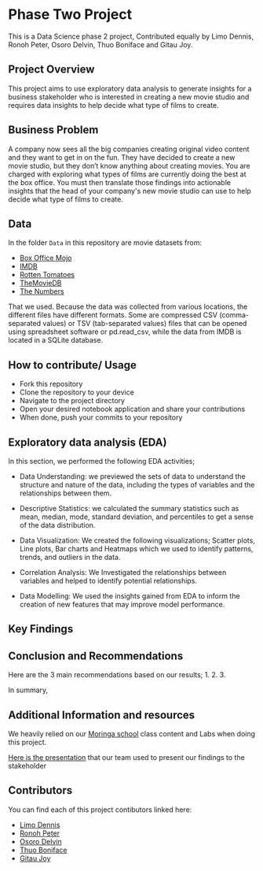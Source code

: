 # Phase Two Project

This is a Data Science phase 2 project, Contributed equally by Limo Dennis, Ronoh Peter, Osoro Delvin, Thuo Boniface and Gitau Joy.

## Project Overview
This project aims to use exploratory data analysis to generate insights for a business stakeholder who is interested in creating a new movie studio and requires data insights to help decide what type of films to create.

## Business Problem

A company now sees all the big companies creating original video content and they want to get in on the fun. They have decided to create a new movie studio, but they don’t know anything about creating movies. You are charged with exploring what types of films are currently doing the best at the box office. You must then translate those findings into actionable insights that the head of your company's new movie studio can use to help decide what type of films to create.

## Data
In the folder `Data` in this repository are movie datasets from:

- [Box Office Mojo](https://www.boxofficemojo.com/)
- [IMDB](https://www.imdb.com/)
- [Rotten Tomatoes](https://www.rottentomatoes.com/)
- [TheMovieDB](https://www.themoviedb.org/)
- [The Numbers](https://www.the-numbers.com/)

That we used. Because the data was collected from various locations, the different files have different formats. Some are compressed CSV (comma-separated values) or TSV (tab-separated values) files that can be opened using spreadsheet software or pd.read_csv, while the data from IMDB is located in a SQLite database.

## How to contribute/ Usage
- Fork this repository
- Clone the repository to your device
- Navigate to the project directory
- Open your desired notebook application and share your contributions
- When done, push your commits to your repository

## Exploratory data analysis (EDA)
In this section, we performed the following EDA activities; 

- Data Understanding: we previewed the sets of data to understand the structure and nature of the data, including the types of variables and the relationships between them.

- Descriptive Statistics: we calculated the summary statistics such as mean, median, mode, standard deviation, and percentiles to get a sense of the data distribution.

- Data Visualization: We created the following visualizations; Scatter plots, Line plots, Bar charts and Heatmaps which we used to identify patterns, trends, and outliers in the data.

- Correlation Analysis: We Investigated the relationships between variables and helped to identify potential relationships.

- Data Modelling: We used the insights gained from EDA to inform the creation of new features that may improve model performance.
    
## Key Findings

## Conclusion and Recommendations
Here are the 3 main recommendations based on our results; 
1.
2.
3.

In summary,  


## Additional Information and resources
We heavily relied on our [Moringa school](https://moringaschool.com/?gclid=EAIaIQobChMIltKThaO0iQMVSJmDBx0ouiIhEAAYASAAEgKf5PD_BwE) class content and Labs when doing this project. 

[Here is the presentation](link) that our team used to present our findings to the stakeholder

## Contributors
You can find each of this project contibutors linked here:
- [Limo Dennis](https://github.com/ShemDennis)
- [Ronoh Peter](https://github.com/RonohSoy)
- [Osoro Delvin](https://github.com/Delvinah) 
- [Thuo Boniface](https://github.com/Boninafethuo)
- [Gitau Joy](https://github.com/Mweru) 
